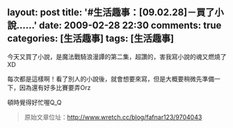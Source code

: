 layout: post
title: '#生活趣事：[09.02.28]－買了小說......'
date: 2009-02-28 22:30
comments: true
categories: [生活趣事]
tags: [生活趣事]
---
今天又買了小說，是魔法戰騎浪漫譚的第二集，超讚的，害我寫小說的魂又燃燒了XD

每次都是這樣啊！看了別人的小說後，就會想要來寫，但是大概要稍微先準備一下，因為還有好多比賽要弄Orz

頓時覺得好忙喔Q_Q

> 原始文章位址：http://www.wretch.cc/blog/fafnar123/9704043